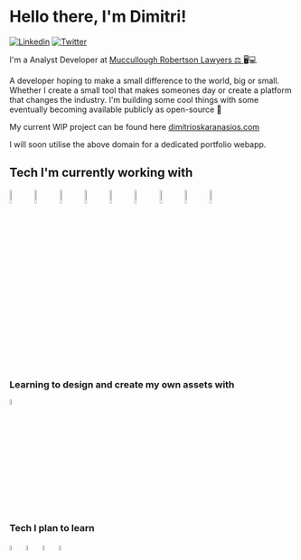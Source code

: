 
# Hello there, I'm Dimitri!


[![Linkedin](https://img.shields.io/badge/-LinkedIn-blue?style=flat&logo=Linkedin&logoColor=white)](https://www.linkedin.com/in/dimitrioskaranasios/)
[![Twitter](https://img.shields.io/badge/-Twitter-blue?style=flat&color=489fea&logo=Twitter&logoColor=white)](https://www.twitter.com/dimsimcard/)

I'm a Analyst Developer at [Muccullough Robertson Lawyers ⚖ ](https://www.mccullough.com.au/) 🖥💻

A developer hoping to make a small difference to the world, big or small. Whether I create a small tool that makes someones day or create a platform that changes the industry.
I'm building some cool things with some eventually becoming available publicly as open-source 🙂 

My current WIP project can be found here [dimitrioskaranasios.com](https://dimitrioskaranasios.com)

I will soon utilise the above domain for a dedicated portfolio webapp.


## Tech I'm currently working with

<div>
  <!-- Images by https://www.vectorlogo.zone -->
  <img width="8%" src="https://www.vectorlogo.zone/logos/nodejs/nodejs-icon.svg" />
  <img width="8%" src="https://www.vectorlogo.zone/logos/reactjs/reactjs-icon.svg" />
  <img width="8%" src="https://www.vectorlogo.zone/logos/postgresql/postgresql-icon.svg" />
  <img width="8%" src="https://www.vectorlogo.zone/logos/supabase/supabase-icon.svg" />
  <img width="8%" src="https://www.vectorlogo.zone/logos/getbootstrap/getbootstrap-icon.svg" />
  <img width="8%" src="https://www.vectorlogo.zone/logos/dotnet/dotnet-icon.svg" />
  <img width="8%" src="https://raw.githubusercontent.com/simple-icons/simple-icons/master/icons/csharp.svg" />
  <img width="8%" src="https://railway.app/brand/logo-dark.svg" />
  <img width="8%" src="https://upload.vectorlogo.zone/logos/vercel/images/eeca2762-8714-4b58-b625-368a855d149e.svg" />
</div>

### Learning to design and create my own assets with

<div>
  <img width="5%" style="color:#eb77ff" src="https://raw.githubusercontent.com/simple-icons/simple-icons/master/icons/affinityphoto.svg" />
</div>

### Tech I plan to learn

<div>
  <img width="5%" src="https://www.vectorlogo.zone/logos/digitalocean/digitalocean-icon.svg" />
  <img width="5%" src="https://www.vectorlogo.zone/logos/typescriptlang/typescriptlang-icon.svg" />
  <img width="5%" src="https://www.vectorlogo.zone/logos/docker/docker-official.svg" />
  <img width="5%" src="https://www.vectorlogo.zone/logos/kubernetes/kubernetes-icon.svg" />
</div>

